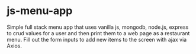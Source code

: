 # js-menu-app
Simple full stack menu app that uses vanilla js, mongodb, node.js, express to crud values for a user and then print them to a web page as a restaurant menu. Fill out the form inputs to add new items to the screen with ajax via Axios.
